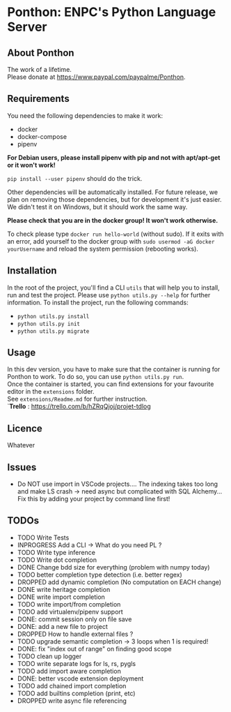 # Ponthon: ENPC's Python Language Server

## About Ponthon

The work of a lifetime.\
Please donate at https://www.paypal.com/paypalme/Ponthon.

## Requirements

You need the following dependencies to make it work:
- docker
- docker-compose
- pipenv

**For Debian users, please install pipenv with pip and not with apt/apt-get or it won't work!**

`pip install --user pipenv` should do the trick.

Other dependencies will be automatically installed. For future release, we plan on
removing those dependencies, but for development it's just easier.
We didn't test it on Windows, but it should work the same way.

**Please check that you are in the docker group! It won't work otherwise.**

To check please type `docker run hello-world` (without sudo). If it exits with an error, add yourself to the docker group with `sudo usermod -aG docker yourUsername` 
and reload the system permission (rebooting works).

## Installation

In the root of the project, you'll find a CLI `utils` that will help you to install, run and test the project. Please use 
`python utils.py --help` for further information.
To install the project, run the following commands:
- `python utils.py install`
- `python utils.py init`
- `python utils.py migrate`

## Usage

In this dev version, you have to make sure that the container is running for Ponthon to work.
To do so, you can use `python utils.py run`. \
Once the container is started, you can find extensions for your favourite editor in the `extensions` folder.\
See `extensions/Readme.md` for further instruction.\
`**Trello** :
https://trello.com/b/hZRqQjoj/projet-tdlog

## Licence

Whatever

## Issues

- Do NOT use import in VSCode projects.... The indexing takes too long and make LS crash -> need async but complicated with SQL Alchemy... Fix this by adding your project by command line first!

## TODOs

- TODO Write Tests
- INPROGRESS Add a CLI -> What do you need PL ?
- TODO Write type inference
- TODO Write dot completion
- DONE Change bdd size for everything (problem with numpy today)
- TODO better completion type detection (i.e. better regex)
- DROPPED add dynamic completion (No computation on EACH change)
- DONE write heritage completion
- DONE write import completion
- TODO write import/from completion
- TODO add virtualenv/pipenv support
- DONE: commit session only on file save
- DONE: add a new file to project
- DROPPED How to handle external files ?
- TODO upgrade semantic completion -> 3 loops when 1 is required!
- DONE: fix "index out of range" on finding good scope
- TODO clean up logger
- TODO write separate logs for ls, rs, pygls
- TODO add import aware completion
- DONE: better vscode extension deployment
- TODO add chained import completion
- TODO add builtins completion (print, etc)
- DROPPED write async file referencing